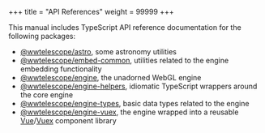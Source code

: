 +++
title = "API References"
weight = 99999
+++

This manual includes TypeScript API reference documentation for the following
packages:

- [@wwtelescope/astro](./astro/), some astronomy utilities
- [@wwtelescope/embed-common](./embed-common/), utilities related to the engine embedding functionality
- [@wwtelescope/engine](./engine/), the unadorned WebGL engine
- [@wwtelescope/engine-helpers](./engine-helpers/), idiomatic TypeScript wrappers around the core engine
- [@wwtelescope/engine-types](./engine-types/), basic data types related to the engine
- [@wwtelescope/engine-vuex](./engine-vuex/), the engine wrapped into a reusable [Vue]/[Vuex] component library

[Vue]: https://vuejs.org/
[Vuex]: https://vuex.vuejs.org/
